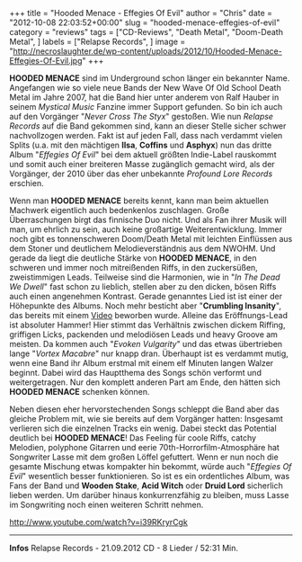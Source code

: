 +++
title = "Hooded Menace - Effegies Of Evil"
author = "Chris"
date = "2012-10-08 22:03:52+00:00"
slug = "hooded-menace-effegies-of-evil"
category = "reviews"
tags = ["CD-Reviews", "Death Metal", "Doom-Death Metal", ]
labels = ["Relapse Records", ]
image = "http://necroslaughter.de/wp-content/uploads/2012/10/Hooded-Menace-Effegies-Of-Evil.jpg"
+++

**HOODED MENACE** sind im Underground schon länger ein bekannter Name. Angefangen wie so viele neue Bands der New Wave Of Old School Death Metal im Jahre 2007, hat die Band hier unter anderem von Ralf Hauber in seinem _Mystical Music_ Fanzine immer Support gefunden. So bin ich auch auf den Vorgänger "_Never Cross The Styx_" gestoßen. Wie nun _Relapse Records_ auf die Band gekommen sind, kann an dieser Stelle sicher schwer nachvollzogen werden. Fakt ist auf jeden Fall, dass nach verdammt vielen Splits (u.a. mit den mächtigen **Ilsa**, **Coffins** und **Asphyx**) nun das dritte Album "_Effegies Of Evil_" bei dem aktuell größten Indie-Label rauskommt und somit auch einer breiteren Masse zugänglich gemacht wird, als der Vorgänger, der 2010 über das eher unbekannte _Profound Lore Records_ erschien.

Wenn man **HOODED MENACE** bereits kennt, kann man beim aktuellen Machwerk eigentlich auch bedenkenlos zuschlagen. Große Überraschungen birgt das finnische Duo nicht. Und als Fan ihrer Musik will man, um ehrlich zu sein, auch keine großartige Weiterentwicklung. Immer noch gibt es tonnenschweren Doom/Death Metal mit leichten Einflüssen aus dem Stoner und deutlichem Melodieverständnis aus dem NWOHM. Und gerade da liegt die deutliche Stärke von **HOODED MENACE**, in den schweren und immer noch mitreißenden Riffs, in den zuckersüßen, zweistimmigen Leads. Teilweise sind die Harmonien, wie in "_In The Dead We Dwell_" fast schon zu lieblich, stellen aber zu den dicken, bösen Riffs auch einen angenehmen Kontrast. Gerade genanntes Lied ist ist einer der Höhepunkte des Albums. Noch mehr besticht aber "**Crumbling Insanity**", das bereits mit einem <a href="http://www.metalinjection.net/tv/view/10031/hooded-menace-crumbling-insanity-video-premiere">Video</a> beworben wurde. Alleine das Eröffnungs-Lead ist absoluter Hammer! Hier stimmt das Verhältnis zwischen dickem Riffing, griffigen Licks, packenden und melodiösen Leads und heavy Groove am meisten. Da kommen auch "_Evoken Vulgarity_" und das etwas übertrieben lange "_Vortex Macabre_" nur knapp dran. Überhaupt ist es verdammt mutig, wenn eine Band ihr Album erstmal mit einem elf Minuten langen Walzer beginnt. Dabei wird das Hauptthema des Songs schön verformt und weitergetragen. Nur den komplett anderen Part am Ende, den hätten sich **HOODED MENACE** schenken können.

Neben diesen eher hervorstechenden Songs schleppt die Band aber das gleiche Problem mit, wie sie bereits auf dem Vorgänger hatten: Insgesamt verlieren sich die einzelnen Tracks ein wenig. Dabei steckt das Potential deutlich bei **HOODED MENACE**! Das Feeling für coole Riffs, catchy Melodien, polyphone Gitarren und eerie 70th-Horrorfilm-Atmosphäre hat Songwriter Lasse mit dem großen Löffel gefuttert. Wenn er nun noch die gesamte Mischung etwas kompakter hin bekommt, würde auch "_Effegies Of Evil_" wesentlich besser funktionieren. So ist es ein ordentliches Album, was Fans der Band und **Wooden Stake**, **Acid Witch** oder **Druid Lord** sicherlich lieben werden. Um darüber hinaus konkurrenzfähig zu bleiben, muss Lasse im Songwriting noch einen weiteren Schritt nehmen.

http://www.youtube.com/watch?v=i39RKryrCgk



---
**Infos**
Relapse Records - 21.09.2012
CD - 8 Lieder / 52:31 Min.
